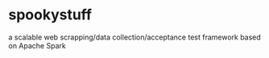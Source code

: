 spookystuff
===========

a scalable web scrapping/data collection/acceptance test framework based on Apache Spark
